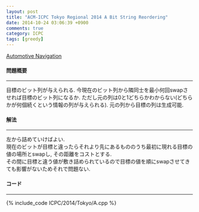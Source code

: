 ```yaml
---
layout: post
title: "ACM-ICPC Tokyo Regional 2014 A Bit String Reordering"
date: 2014-10-24 03:06:39 +0900
comments: true
category: ICPC
tags: [greedy]
---
```


[Automotive Navigation](http://judge.u-aizu.ac.jp/onlinejudge/cdescription.jsp?cid=ICPCOOC2014&pid=A)

#### 問題概要

****

目標のビット列が与えられる.
今現在のビット列から隣同士を最小何回swapさせれば目標のビット列になるか.
ただし元の列は0と1どちらかわからない(どちらかが何個続くという情報の列が与えられる).
元の列から目標の列は生成可能.

#### 解法

****

左から詰めていけばよい.  
現在のビットが目標と違ったらそれより先にあるもののうち最初に現れる目標の値の場所とswapし, その距離をコストとする.  
その間に目標と違う値が敷き詰められているので目標の値を順にswapさせてきても影響がないためそれで問題ない.

#### コード

****

{% include_code ICPC/2014/Tokyo/A.cpp %}
